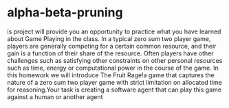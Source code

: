 # alpha-beta-pruning
is project will provide you an opportunity to practice what you have learned about Game Playing in the class. In a typical zero sum two player game, players are generally competing for a certain common resource, and their gain is a function of their share of the resource. Often players have other challenges such as satisfying other constraints on other personal resources such as time,  energy  or  computational  power  in  the  course  of  the  game.  In  this  homework  we will introduce The Fruit Rage!a game that captures the nature of a zero sum two player game with strict limitation on allocated time for reasoning.Your task is creating a software agent that can play this game against a human or another agent
